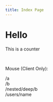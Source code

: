 ```yaml
---
title: Index Page
---
```


# Hello

This is a counter

<counter/>

<br>

Mouse (Client Only):

<client-only>
  <mouse-pos/>
</client-only>

<router-link to="/a">/a</router-link><br>
<router-link to="/b">/b</router-link><br>
<router-link to="/nested/deep/b">/nested/deep/b</router-link><br>
<router-link to="/users/omma">/users/name</router-link>